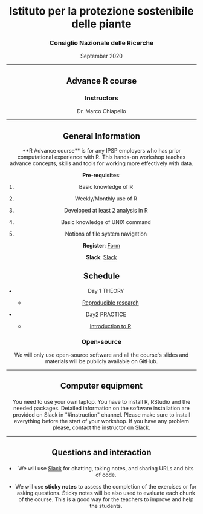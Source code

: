 <center><h1>Istituto per la protezione sostenibile delle piante</h1>
<center><h3>Consiglio Nazionale delle Ricerche</h3>
<p>September 2020</p>
</center>

---

<center>
<h2>Advance R course</h2>
<h3>Instructors</h3>
<p>Dr. Marco Chiapello</p>
</center>

---

<center><h2>General Information</h2></center>

<p>**R Advance course** is for any IPSP employers who has prior computational experience with R. This hands-on workshop teaches advance concepts, skills and tools for working more effectively with data.</p>

**Pre-requisites**: 

1. Basic knowledge of R 

1. Weekly/Monthly use of R 

1. Developed at least 2 analysis in R

1. Basic knowledge of UNIX command

1. Notions of file system navigation

**Register**: [Form](https://forms.gle/D9cV9eKr49UhtboS6)

**Slack**: [Slack](https://radvance-cnr.slack.com)

<center><h2>Schedule</h2></center>

- Day 1 THEORY

	-  [Reproducible research](https://phd-toolbox-course.github.io/2020_PhD_Toolbox_course/01-RR.html)

- Day2 PRACTICE

	-  [Introduction to R](https://datacarpentry.org/R-ecology-lesson/01-intro-to-r.html)


### Open-source

We will only use open-source software and all the course's slides and materials will be publicly available on GitHub.

---

<center><h2><p>Computer equipment</p></h2></center>

You need to use your own laptop. You have to install R, RStudio and the needed packages. Detailed information on the software installation are provided on Slack in "#instruction" channel. Please make sure to install everything before the start of your workshop. If you have any problem please, contact the instructor on Slack.

---

<center><h2><p>Questions and interaction</p></h2></center>

- We will use [Slack](https://phdtoolbox2020.slack.com/) for chatting, taking notes, and sharing URLs and bits of code.

- We will use **sticky notes** to assess the completion of the exercises or for asking questions. Sticky notes will be also used to evaluate each chunk of the course. This is a good way for the teachers to improve and help the students.
